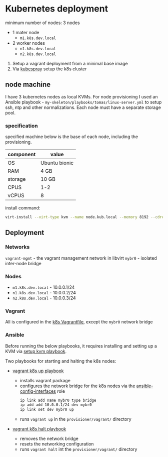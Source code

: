 # Kubernetes deployment

minimum number of nodes: 3 nodes
- 1 mater node
    - `m1.k8s.dev.local`
- 2 worker nodes
    - `n1.k8s.dev.local`
    - `n2.k8s.dev.local`

1. Setup a vagrant deployment from a minimal base image
2. Via [kubespray](https://kubespray.io/#/) setup the k8s cluster

## node machine

I have 3 kubernetes nodes as local KVMs. For node provisioning I used an Ansible playbook - `my-skeleton/playbooks/tomas/linux-server.yml` to setup ssh, ntp and other normalizations.
Each node must have a separate storage pool.

### specification

specified machine below is the base of each node, including the provisioning.

| component | value         |
| --------- | ------------- |
| OS        | Ubuntu bionic |
| RAM       | 4 GB          |
| storage   | 10 GB         |
| CPUS      | 1-2           |
| vCPUS     | 8             |

install command:
```bash
virt-install --virt-type kvm --name node.kub.local --memory 8192 --cdrom ubuntu-bionic.iso --disk size=10,path=/a/b/c.qcow2 --os-variant ubuntu18.04 --cpu host --vcpus cpuset=1-2,maxvcpus=8
```

## Deployment

### Networks

`vagrant-mgmt` - the vagrant management network in libvirt
`mybr0` - isolated inter-node bridge

### Nodes

- `m1.k8s.dev.local` - 10.0.0.1/24
- `n1.k8s.dev.local` - 10.0.0.2/24
- `n2.k8s.dev.local` - 10.0.0.3/24

### Vagrant

All is configured in the [k8s Vagrantfile](../provisioner/vagrant/Vagrantfile), except the `mybr0` network bridge

### Ansible
Before running the below playbooks, it requires installing and setting up a KVM via [setup kvm playbook](../ansible/playbook/setup_kvm.yml).

Two playbooks for starting and halting the k8s nodes:
- [vagrant k8s up playbook](../ansible/playbooks/provisioner/vagrant_up.yml)
    - installs vagrant package
    - configures the network bridge for the k8s nodes via the [ansible-config-interfaces](../ansible/roles/ansible-config-interfaces) role
        ```bash
        ip link add name mybr0 type bridge
        ip add add 10.0.0.1/24 dev mybr0
        ip link set dev mybr0 up
        ```
    - runs `vagrant up` in the `provisioner/vagrant/` directory

- [vagrant k8s halt playbook](../ansible/playbooks/provisioner/vagrant_down.yml)
    - removes the network bridge
    - resets the networking configuration
    - runs `vagrant halt` int the `provisioner/vagrant/` directory
